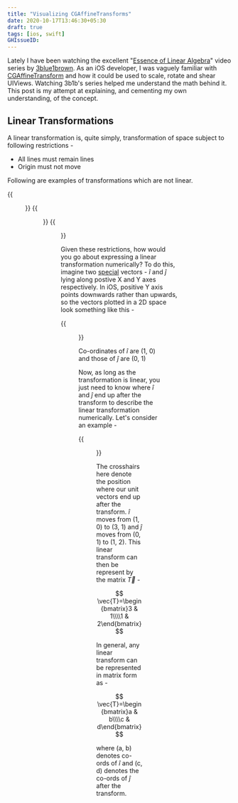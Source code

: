 ```yaml
---
title: "Visualizing CGAffineTransforms"
date: 2020-10-17T13:46:30+05:30
draft: true
tags: [ios, swift]
GHIssueID:
---
```


Lately I have been watching the excellent "[Essence of Linear Algebra](https://www.youtube.com/playlist?list=PLZHQObOWTQDPD3MizzM2xVFitgF8hE_ab)" video series by [3blue1brown](https://www.3blue1brown.com/). As an iOS developer, I was vaguely familiar with [CGAffineTransform](https://developer.apple.com/documentation/coregraphics/cgaffinetransform) and how it could be used to scale, rotate and shear UIViews. Watching 3b1b's series helped me understand the math behind it. This post is my attempt at explaining, and cementing my own understanding, of the concept.

## Linear Transformations
A linear transformation is, quite simply, transformation of space subject to following restrictions -

- All lines must remain lines
- Origin must not move

Following are examples of transformations which are not linear.

{{<figure src="nonlinear_2d_transform_1.gif" alt="Non linear transformation 1" caption="Non linear transform. Lines get all curvy." position="center" style="border-radius: 8px;">}}
{{<figure src="nonlinear_2d_transform_2.gif" alt="Non linear transformation 2" caption="Non linear transform. Origin moves." position="center" style="border-radius: 8px;">}}
{{<figure src="nonlinear_2d_transform_3.gif" alt="Non linear transformation 3" caption="Non linear transform. Diagonal line gets curvy" position="center" style="border-radius: 8px;">}}

Given these restrictions, how would you go about expressing a linear transformation numerically? To do this, imagine two [special](https://en.wikipedia.org/wiki/Unit_vector) vectors - $\hat{i}$ and $\hat{j}$ lying along postive X and Y axes respectively. In iOS, positive Y axis points downwards rather than upwards, so the vectors plotted in a 2D space look something like this -

{{<figure src="i_j.png" alt="Unit vectors" caption="Unit vectors. Ignore the settings button and slider at the bottom" position="center" style="border-radius: 8px;">}}

Co-ordinates of $\hat{i}$ are (1, 0) and those of $\hat{j}$ are (0, 1)

Now, as long as the transformation is linear, you just need to know where $\hat{i}$ and $\hat{j}$ end up after the transform to describe the linear transformation numerically. Let's consider an example -

{{<figure src="linear_2d_transform_1.gif" alt="Linear transformation 1" caption="A linear transformation" position="center" style="border-radius: 8px;">}}

The crosshairs here denote the position where our unit vectors end up after the transform. $\hat{i}$ moves from (1, 0) to (3, 1) and $\hat{j}$ moves from (0, 1) to (1, 2). This linear transform can then be represent by the matrix $\vec{T}$ -

$$
\vec{T}=\begin{bmatrix}3 & 1\\\\1 & 2\end{bmatrix}
$$

In general, any linear transform can be represented in matrix form as -

$$
\vec{T}=\begin{bmatrix}a & b\\\\c & d\end{bmatrix}
$$

where (a, b) denotes co-ords of $\hat{i}$ and (c, d) denotes the co-ords of $\hat{j}$ after the transform.